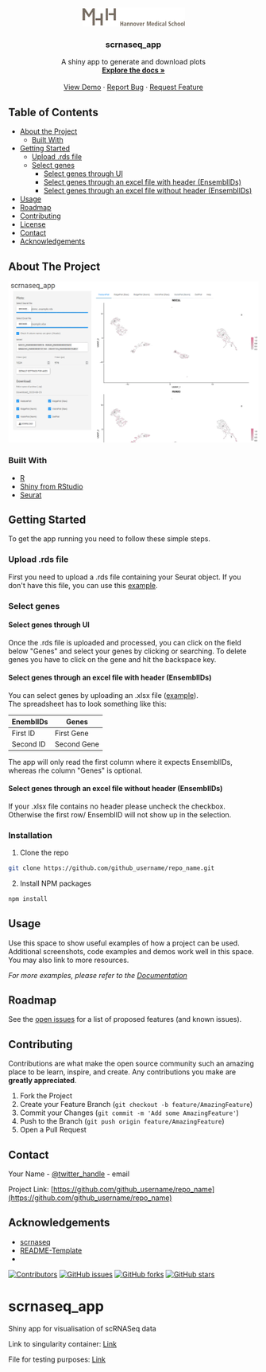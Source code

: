 



<!-- PROJECT LOGO -->
<br />
<p align="center">
  <a href="https://github.com/MHH-RCUG/scrnaseq_app">
    <img src="www/MHH.png" alt="Logo">
  </a>

  <h3 align="center">scrnaseq_app</h3>

  <p align="center">
    A shiny app to generate and download plots
    <br />
    <a href="https://github.com/MHH-RCUG/scrnaseq_app"><strong>Explore the docs »</strong></a>
    <br />
    <br />
    <a href="https://github.com/MHH-RCUG/scrnaseq_app">View Demo</a>
    ·
    <a href="https://github.com/MHH-RCUG/scrnaseq_app/issues">Report Bug</a>
    ·
    <a href="https://github.com/MHH-RCUG/scrnaseq_app/issues">Request Feature</a>
  </p>
</p>



<!-- TABLE OF CONTENTS -->
## Table of Contents

* [About the Project](#about-the-project)
  * [Built With](#built-with)
* [Getting Started](#getting-started)
  * [Upload .rds file](#upload-rds-file)
  * [Select genes](#select-genes)
    * [Select genes through UI](select-genes-through-ui)
    * [Select genes through an excel file with header (EnsemblIDs)](select-genes-through-an-excel-file-with-header)
    * [Select genes through an excel file without header (EnsemblIDs)](select-genes-through-an-excel-file-without-header)
* [Usage](#usage)
* [Roadmap](#roadmap)
* [Contributing](#contributing)
* [License](#license)
* [Contact](#contact)
* [Acknowledgements](#acknowledgements)



<!-- ABOUT THE PROJECT -->
## About The Project

![screenshot](https://github.com/MHH-RCUG/scrnaseq_app/blob/master/www/screenshot.PNG)

### Built With

* [R](https://www.r-project.org/)
* [Shiny from RStudio](https://shiny.rstudio.com/)
* [Seurat](https://satijalab.org/seurat/)



<!-- GETTING STARTED -->
## Getting Started

To get the app running you need to follow these simple steps.

### Upload .rds file
First you need to upload a .rds file containing your Seurat object. If you don't have this file, you can use this [example](https://owncloud.gwdg.de/index.php/s/rRawkhIOVe1T5qi).

### Select genes

#### Select genes through UI
Once the .rds file is uploaded and processed, you can click on the field below "Genes" and select your genes by clicking or searching. To delete genes you have to click on the gene and hit the backspace key.

#### Select genes through an excel file with header (EnsemblIDs)
You can select genes by uploading an .xlsx file ([example](https://owncloud.gwdg.de/index.php/s/ZwY0iVPji6uBVKO)).  
The spreadsheet has to look something like this:

| EnemblIDs | Genes       |
|-----------|-------------|
| First ID  | First Gene  |
| Second ID | Second Gene |

The app will only read the first column where it expects EnsemblIDs, whereas rhe column "Genes" is optional.

#### Select genes through an excel file without header (EnsemblIDs)
If your .xlsx file contains no header please uncheck the checkbox. Otherwise the first row/ EnsemblID will not show up in the selection.

### Installation

1. Clone the repo
```sh
git clone https://github.com/github_username/repo_name.git
```
2. Install NPM packages
```sh
npm install
```



<!-- USAGE EXAMPLES -->
## Usage

Use this space to show useful examples of how a project can be used. Additional screenshots, code examples and demos work well in this space. You may also link to more resources.

_For more examples, please refer to the [Documentation](https://example.com)_



<!-- ROADMAP -->
## Roadmap

See the [open issues](https://github.com/github_username/repo_name/issues) for a list of proposed features (and known issues).



<!-- CONTRIBUTING -->
## Contributing

Contributions are what make the open source community such an amazing place to be learn, inspire, and create. Any contributions you make are **greatly appreciated**.

1. Fork the Project
2. Create your Feature Branch (`git checkout -b feature/AmazingFeature`)
3. Commit your Changes (`git commit -m 'Add some AmazingFeature'`)
4. Push to the Branch (`git push origin feature/AmazingFeature`)
5. Open a Pull Request



<!-- LICENSE 
## License

Distributed under the MIT License. See `LICENSE` for more information.
-->


<!-- CONTACT -->
## Contact

Your Name - [@twitter_handle](https://twitter.com/twitter_handle) - email

Project Link: [https://github.com/github_username/repo_name](https://github.com/github_username/repo_name)



<!-- ACKNOWLEDGEMENTS -->
## Acknowledgements

* [scrnaseq](https://github.com/ktrns/scrnaseq)
* [README-Template](https://github.com/othneildrew/Best-README-Template)
* []()

[![Contributors](https://img.shields.io/github/contributors/MHH-RCUG/scrnaseq_app)](https://github.com/MHH-RCUG/scrnaseq_app/graphs/contributors)
[![GitHub issues](https://img.shields.io/github/issues/MHH-RCUG/scrnaseq_app)](https://github.com/MHH-RCUG/scrnaseq_app/issues)
[![GitHub forks](https://img.shields.io/github/forks/MHH-RCUG/scrnaseq_app)](https://github.com/MHH-RCUG/scrnaseq_app/network)
[![GitHub stars](https://img.shields.io/github/stars/MHH-RCUG/scrnaseq_app)](https://github.com/MHH-RCUG/scrnaseq_app/stargazers)

# scrnaseq_app
Shiny app for visualisation of scRNASeq data

Link to singularity container: [Link](http://172.24.148.210:3838/)

File for testing purposes: [Link](https://owncloud.gwdg.de/index.php/s/rRawkhIOVe1T5qi)
